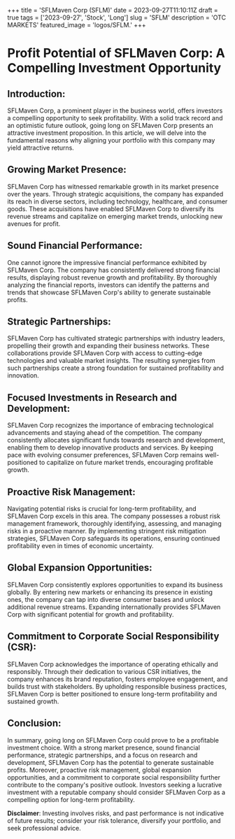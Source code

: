 +++
title = 'SFLMaven Corp (SFLM)'
date = 2023-09-27T11:10:11Z
draft = true
tags = ['2023-09-27', 'Stock', 'Long']
slug = 'SFLM'
description = 'OTC MARKETS'
featured_image = 'logos/SFLM.'
+++
# Profit Potential of SFLMaven Corp: A Compelling Investment Opportunity

## Introduction:
SFLMaven Corp, a prominent player in the business world, offers investors a compelling opportunity to seek profitability. With a solid track record and an optimistic future outlook, going long on SFLMaven Corp presents an attractive investment proposition. In this article, we will delve into the fundamental reasons why aligning your portfolio with this company may yield attractive returns.

## Growing Market Presence:
SFLMaven Corp has witnessed remarkable growth in its market presence over the years. Through strategic acquisitions, the company has expanded its reach in diverse sectors, including technology, healthcare, and consumer goods. These acquisitions have enabled SFLMaven Corp to diversify its revenue streams and capitalize on emerging market trends, unlocking new avenues for profit.

## Sound Financial Performance:
One cannot ignore the impressive financial performance exhibited by SFLMaven Corp. The company has consistently delivered strong financial results, displaying robust revenue growth and profitability. By thoroughly analyzing the financial reports, investors can identify the patterns and trends that showcase SFLMaven Corp's ability to generate sustainable profits.

## Strategic Partnerships:
SFLMaven Corp has cultivated strategic partnerships with industry leaders, propelling their growth and expanding their business networks. These collaborations provide SFLMaven Corp with access to cutting-edge technologies and valuable market insights. The resulting synergies from such partnerships create a strong foundation for sustained profitability and innovation.

## Focused Investments in Research and Development:
SFLMaven Corp recognizes the importance of embracing technological advancements and staying ahead of the competition. The company consistently allocates significant funds towards research and development, enabling them to develop innovative products and services. By keeping pace with evolving consumer preferences, SFLMaven Corp remains well-positioned to capitalize on future market trends, encouraging profitable growth.

## Proactive Risk Management:
Navigating potential risks is crucial for long-term profitability, and SFLMaven Corp excels in this area. The company possesses a robust risk management framework, thoroughly identifying, assessing, and managing risks in a proactive manner. By implementing stringent risk mitigation strategies, SFLMaven Corp safeguards its operations, ensuring continued profitability even in times of economic uncertainty.

## Global Expansion Opportunities:
SFLMaven Corp consistently explores opportunities to expand its business globally. By entering new markets or enhancing its presence in existing ones, the company can tap into diverse consumer bases and unlock additional revenue streams. Expanding internationally provides SFLMaven Corp with significant potential for growth and profitability.

## Commitment to Corporate Social Responsibility (CSR):
SFLMaven Corp acknowledges the importance of operating ethically and responsibly. Through their dedication to various CSR initiatives, the company enhances its brand reputation, fosters employee engagement, and builds trust with stakeholders. By upholding responsible business practices, SFLMaven Corp is better positioned to ensure long-term profitability and sustained growth.

## Conclusion:
In summary, going long on SFLMaven Corp could prove to be a profitable investment choice. With a strong market presence, sound financial performance, strategic partnerships, and a focus on research and development, SFLMaven Corp has the potential to generate sustainable profits. Moreover, proactive risk management, global expansion opportunities, and a commitment to corporate social responsibility further contribute to the company's positive outlook. Investors seeking a lucrative investment with a reputable company should consider SFLMaven Corp as a compelling option for long-term profitability.


**Disclaimer**: Investing involves risks, and past performance is not indicative of future results; consider your risk tolerance, diversify your portfolio, and seek professional advice.
